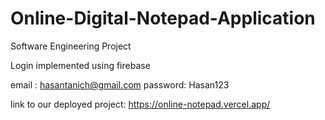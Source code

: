 # Online-Digital-Notepad-Application
Software Engineering Project


Login implemented using firebase

email : hasantanich@gmail.com
password: Hasan123



link to our deployed project: https://online-notepad.vercel.app/
